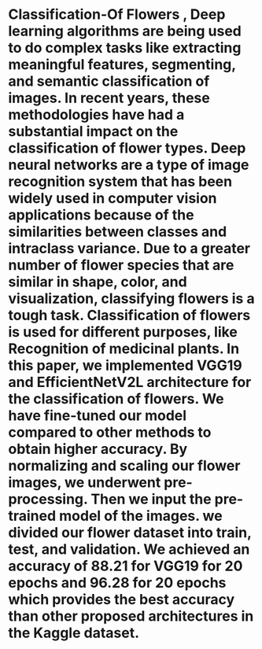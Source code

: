# Classification-Of Flowers , Deep learning algorithms are being used to do complex tasks like extracting meaningful features, segmenting, and semantic classification of images. In recent years, these methodologies have had a substantial impact on the classification of flower types. Deep neural networks are a type of image recognition system that has been widely used in computer vision applications because of the similarities between classes and intraclass variance. Due to a greater number of flower species that are similar in shape, color, and visualization, classifying flowers is a tough task. Classification of flowers is used for different purposes, like Recognition of medicinal plants. In this paper, we implemented VGG19 and EfficientNetV2L architecture for the classification of flowers. We have fine-tuned our model compared to other methods to obtain higher accuracy. By normalizing and scaling our flower images, we underwent pre-processing. Then we input the pre-trained model of the images. we divided our flower dataset into train, test, and validation. We achieved an accuracy of 88.21 for VGG19 for 20 epochs and 96.28 for 20 epochs which provides the best accuracy than other proposed architectures in the Kaggle dataset.
